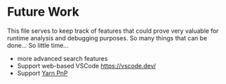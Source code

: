 # Future Work

This file serves to keep track of features that could prove very valuable for runtime analysis and debugging purposes. 
So many things that can be done... So little time...

* more advanced search features
* Support web-based VSCode https://vscode.dev/
* Support [Yarn PnP](https://yarnpkg.com/features/pnp)

